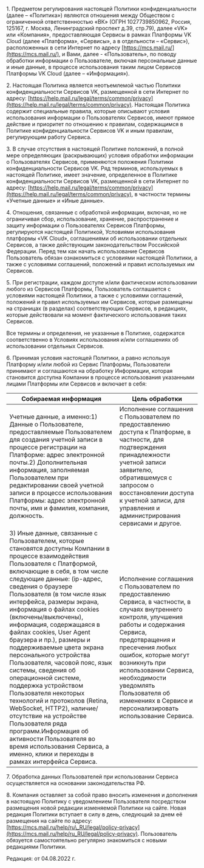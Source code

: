 1\. Предметом регулирования настоящей Политики конфиденциальности (далее – «Политика») являются отношения между Обществом с ограниченной ответственностью «ВК» (ОГРН 1027739850962, Россия, 125167, г. Москва, Ленинградский проспект д.39, стр.79), далее «VK» или «Компания», предоставляющая Сервисы в рамках Платформы VK Cloud (далее «Платформа», «Сервисы», а в отдельности – «Сервис»), расположенных в сети Интернет по адресу [https://mcs.mail.ru/](https://mcs.mail.ru/), и Вами, далее - «Пользователь», по поводу обработки информации о Пользователе, включая персональные данные и иные данные, в процессе использования таким лицом Сервисов Платформы VK Cloud (далее – «Информация»).

2\. Настоящая Политика является неотъемлемой частью Политики конфиденциальности Сервисов VK, размещенной в сети Интернет по адресу: [https://help.mail.ru/legal/terms/common/privacy](https://help.mail.ru/legal/terms/common/privacy). Настоящая Политика содержит специальные правила, которые описывают условия использования информации о Пользователях Сервисов, имеют прямое действие и приоритет по отношению к правилам, содержащимся в Политике конфиденциальности Сервисов VK и иным правилам, регулирующим работу Сервиса.

3\. В случае отсутствия в настоящей Политике положений, в полной мере определяющих (раскрывающих) условия обработки информации о Пользователях Сервисов, применяются положения Политики конфиденциальности Сервисов VK. Ряд терминов, используемых в настоящей Политике, имеет значение, определенное в Политике конфиденциальности Сервисов VK, размещенной в сети Интернет по адресу: [https://help.mail.ru/legal/terms/common/privacy](https://help.mail.ru/legal/terms/common/privacy), в частности термины «Учетные данные» и «Иные данные».

4\. Отношения, связанные с обработкой информации, включая, но не ограничивая сбор, использование, хранение, распространение и защиту информации о Пользователях Сервисов Платформы, регулируются настоящей Политикой, Условиями использования платформы «VK Cloud», соглашениями об использовании отдельных Сервисов, а также действующим законодательством Российской Федерации. Перед тем как начать использование Сервисов Пользователь обязан ознакомиться с условиями настоящей Политики, а также с условиями соглашений, положений и правил используемых им Сервисов.

5\. При регистрации, каждом доступе и/или фактическом использовании любого из Сервисов Платформы, Пользователь соглашается с условиями настоящей Политики, а также с условиями соглашений, положений и правил используемых им Сервисов, которые размещены на страницах (в разделах) соответствующих Сервисов, в редакциях, которые действовали на момент фактического использования таких Сервисов.

Все термины и определения, не указанные в Политике, содержатся соответственно в Условиях использования и/или соглашениях об использовании отдельных Сервисов.

6\. Принимая условия настоящей Политики, а равно используя Платформу и/или любой из Сервис Платформы, Пользователи принимают и соглашаются на обработку Информации, которая становится доступна Компании в процессе использования указанными лицами Платформы или Сервисов и включает в себя:

| Собираемая информация | Цель обработки |
| --- | --- |
| Учетные данные, а именно:1) Данные о Пользователе, предоставляемые Пользователем для создания учетной записи в процессе регистрации на Платформе: адрес электронной почты.2) Дополнительная информация, заполняемая Пользователем при редактировании своей учетной записи в процессе использования Платформы: адрес электронной почты, имя и фамилия, компания, должность. | Исполнение соглашения с Пользователем по предоставлению доступа к Платформе, в частности, для подтверждения принадлежности учетной записи заявителю, обратившемуся с запросом о восстановлении доступа к учетной записи, для управления и администрирования сервисами и другое. |
| 3) Иные данные, связанные с Пользователем, которые становятся доступны Компании в процессе взаимодействия Пользователя с Платформой, включающие в себя, в том числе следующие данные: (ip-адрес, сведения о браузере Пользователя (в том числе язык интерфейса, размеры экрана, информация о файлах cookies (включены/выключены), информация, содержащаяся в файлах cookies, User Agent браузера и пр.), размеры и поддерживаемые цвета экрана персонального устройства Пользователя, часовой пояс, язык системы, сведения об операционной системе, поддержка устройством Пользователя некоторых технологий и протоколов (Retina, WebSocket, HTTP2), наличие/отсутствие на устройстве Пользователя ряда программ.Информация об активности Пользователя во время использования Сервиса, а именно, клики и переходы в рамках интерфейса Сервиса. | Исполнение соглашения с Пользователем по предоставлению Сервиса, в частности, в случаях внутреннего контроля, улучшения работы и содержания Сервиса, предотвращения и пресечения любых ошибок, которые могут возникнуть при использовании Сервиса, необходимости уведомлять Пользователя об изменениях в Сервисе и персонализировать использование Сервиса. |

7\. Обработка данных Пользователей при использовании Сервиса осуществляется на основании законодательства РФ.

8\. Компания оставляет за собой право вносить изменения и дополнения в настоящую Политику с уведомлением Пользователя посредством размещения новой редакции изменяемой Политики на сайте. Новая редакция Политики вступает в силу в день, следующий за днем её размещения на сайте по адресу: [https://mcs.mail.ru/help/ru\_RU/legal/policy-privacy](https://mcs.mail.ru/help/ru_RU/legal/policy-privacy). Пользователь обязуется самостоятельно регулярно знакомиться с новыми редакциями Политики.

Редакция: от 04.08.2022 г.
